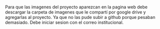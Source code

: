 Para que las imagenes del proyecto aparezcan en la pagina web debe descargar la carpeta de imagenes que le compartí por google drive y agregarlas al proyecto. Ya que no las pude subir a github porque pesaban demasiado. 
Debe iniciar sesion con el correo institucional.